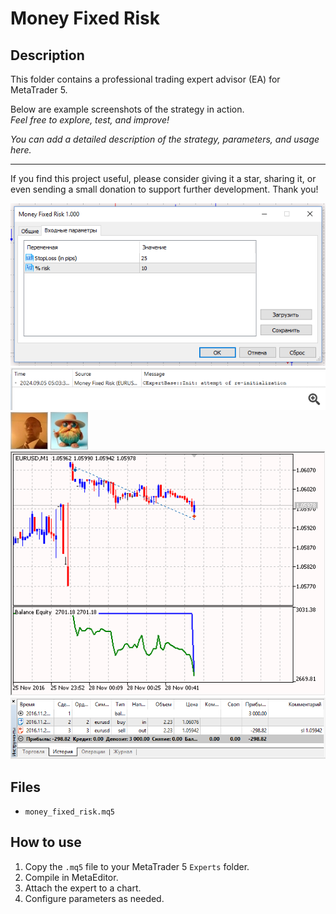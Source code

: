 # Money Fixed Risk

## Description
This folder contains a professional trading expert advisor (EA) for MetaTrader 5.

Below are example screenshots of the strategy in action.  
*Feel free to explore, test, and improve!*

*You can add a detailed description of the strategy, parameters, and usage here.*

---

If you find this project useful, please consider giving it a star, sharing it, or even sending a small donation to support further development. Thank you!

![Screenshot](2016-12-15_14h12_45.png)
![Screenshot](4153680485444__1.png)
![Screenshot](6017F3F5-4887.jpg)
![Screenshot](65d8b5a2-f9d9.jpg)
![Screenshot](Money_Fixed_Risk.png)
![Screenshot](Money_Fixed_Risk_history.png)

## Files
- `money_fixed_risk.mq5`

## How to use
1. Copy the `.mq5` file to your MetaTrader 5 `Experts` folder.
2. Compile in MetaEditor.
3. Attach the expert to a chart.
4. Configure parameters as needed.
